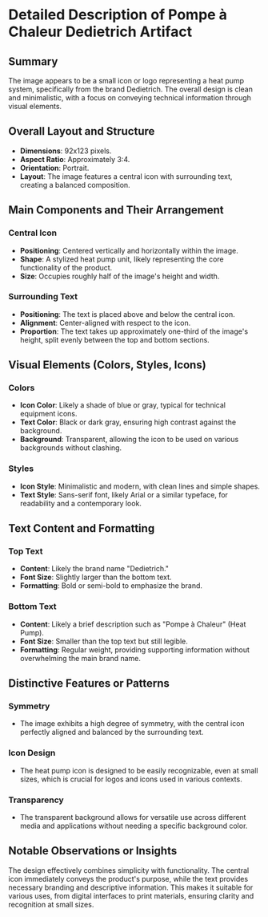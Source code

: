 # Detailed Description of Pompe à Chaleur Dedietrich Artifact

## Summary
The image appears to be a small icon or logo representing a heat pump system, specifically from the brand Dedietrich. The overall design is clean and minimalistic, with a focus on conveying technical information through visual elements.

## Overall Layout and Structure
- **Dimensions**: 92x123 pixels.
- **Aspect Ratio**: Approximately 3:4.
- **Orientation**: Portrait.
- **Layout**: The image features a central icon with surrounding text, creating a balanced composition.

## Main Components and Their Arrangement

### Central Icon
- **Positioning**: Centered vertically and horizontally within the image.
- **Shape**: A stylized heat pump unit, likely representing the core functionality of the product.
- **Size**: Occupies roughly half of the image's height and width.

### Surrounding Text
- **Positioning**: The text is placed above and below the central icon.
- **Alignment**: Center-aligned with respect to the icon.
- **Proportion**: The text takes up approximately one-third of the image's height, split evenly between the top and bottom sections.

## Visual Elements (Colors, Styles, Icons)

### Colors
- **Icon Color**: Likely a shade of blue or gray, typical for technical equipment icons.
- **Text Color**: Black or dark gray, ensuring high contrast against the background.
- **Background**: Transparent, allowing the icon to be used on various backgrounds without clashing.

### Styles
- **Icon Style**: Minimalistic and modern, with clean lines and simple shapes.
- **Text Style**: Sans-serif font, likely Arial or a similar typeface, for readability and a contemporary look.

## Text Content and Formatting

### Top Text
- **Content**: Likely the brand name "Dedietrich."
- **Font Size**: Slightly larger than the bottom text.
- **Formatting**: Bold or semi-bold to emphasize the brand.

### Bottom Text
- **Content**: Likely a brief description such as "Pompe à Chaleur" (Heat Pump).
- **Font Size**: Smaller than the top text but still legible.
- **Formatting**: Regular weight, providing supporting information without overwhelming the main brand name.

## Distinctive Features or Patterns

### Symmetry
- The image exhibits a high degree of symmetry, with the central icon perfectly aligned and balanced by the surrounding text.

### Icon Design
- The heat pump icon is designed to be easily recognizable, even at small sizes, which is crucial for logos and icons used in various contexts.

### Transparency
- The transparent background allows for versatile use across different media and applications without needing a specific background color.

## Notable Observations or Insights

The design effectively combines simplicity with functionality. The central icon immediately conveys the product's purpose, while the text provides necessary branding and descriptive information. This makes it suitable for various uses, from digital interfaces to print materials, ensuring clarity and recognition at small sizes.